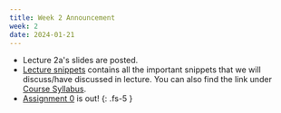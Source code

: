 ```yaml
---
title: Week 2 Announcement
week: 2
date: 2024-01-21
---
```


* Lecture 2a's slides are posted.
* [Lecture snippets](https://docs.google.com/document/d/18c5CYdRn2GWk3TIgJolWWzh6e2vSB4dzSZfbMNboBZA/edit#heading=h.9dm3umpqye6) contains all the important snippets that we will discuss/have discussed in lecture. You can also find the link under [Course Syllabus](/ds5110-cs5501-spring24/info/#resources). 
* [Assignment 0](/ds5110-cs5501-spring24/assignments/a0) is out!
{: .fs-5 }
